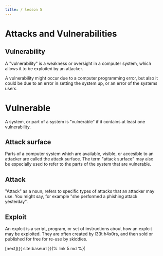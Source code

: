 ```yaml
---
title: / lesson 5
---
```



# Attacks and Vulnerabilities

## Vulnerability

A "vulnerability" is a weakness or oversight in a computer system, which allows it to be exploited by an attacker.

A vulnerability might occur due to a computer programming error, but also it could be due to an error in setting the system up, or an error of the systems users.

# Vulnerable

A system, or part of a system is "vulnerable" if it contains at least one vulnerability.

## Attack surface

Parts of a computer system which are available, visible, or accesible to an attacker are called the attack surface.
The term "attack surface" may also be especially used to refer to the parts of the system that are vulnerable.

## Attack

"Attack" as a noun, refers to specific types of attacks that an attacker may use. You might say, for example "she performed a phishing attack yesterday".

## Exploit

An exploit is a script, program, or set of instructions about how an exploit may be exploited. They are often created by l33t h4x0rs, and then sold or published for free for re-use by skiddies.



[next]({{ site.baseurl }}{% link 5.md %})
